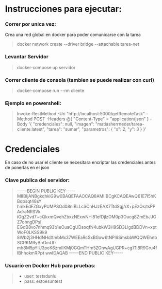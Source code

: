 # Instrucciones para ejecutar:
### Correr por unica vez:
Crea una red global en docker para poder comunicarse con la tarea
> docker network create --driver bridge --attachable tarea-net

### Levantar Servidor
> docker-compose up servidor

### Correr cliente de consola (tambien se puede realizar con curl)
> docker-compose run --rm cliente

### Ejemplo en powershell:  
> Invoke-RestMethod -Uri "http://localhost:5000/getRemoteTask" -Method POST -Headers @{ "Content-Type" = "application/json" } -Body '{ "credenciales": null, "imagen": "matiasherrneder/tarea-cliente:latest", "tarea": "sumar", "parametros": { "x": 2, "y": 3 } }'

# Credenciales
En caso de no usar el cliente se necesitara encriptar las credenciales antes de ponerlas en el json

### Clave publica del servidor:
> -----BEGIN PUBLIC KEY-----
MIIBIjANBgkqhkiG9w0BAQEFAAOCAQ8AMIIBCgKCAQEAwQ61E7I5hKBqbsqt48sY
hmkEdFZGxyPUMPSOd08nlBLLcSCnHJzEAX7TtdSgj/rX+pEzOs/tsPPAdraNRSVk
iOgZ2vd7+cQkxmQvehZbxzNExwN+I81efDjlzOM0p3Oucg8ZmEbJJOZ7ohngDPsI
EGqB8vo7nhmq93b1eOuaOgUDsoqfN4ubkW3H9SD3LIgdBDDVn+xptWoF0LKSS9k9
8Wb2j3HHdNHdXmbMx37WEEaRcSxBGow6tNPl6SmsbbWQQWEhnbSGRKMRyBnOmUfr
mh8M5pYIU3poK6zmIIKMj0GQmTHm5ZOnwAgUGPR+cg71l8R9Gru4fIBhhokmRPpt
wwIDAQAB
-----END PUBLIC KEY-----


### Usuario en Docker Hub para pruebas: 
>* user: testsdunlu
>* pass: estoesuntest

